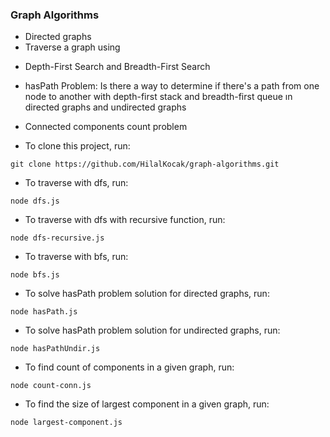 ### Graph Algorithms
* Directed graphs
* Traverse a graph using
- Depth-First Search and Breadth-First Search
* hasPath Problem: Is there a way to determine if there's a path from one node to another with depth-first stack and breadth-first queue ın directed graphs and undirected graphs

* Connected components count problem 

- To clone this project, run:
```
git clone https://github.com/HilalKocak/graph-algorithms.git

```

- To traverse with dfs, run:
```
node dfs.js
```

- To traverse with dfs with recursive function, run:
```
node dfs-recursive.js
```

- To traverse with bfs, run:
```
node bfs.js
```

- To solve hasPath problem solution for directed graphs, run:
```
node hasPath.js
```

- To solve hasPath problem solution for undirected graphs, run:
```
node hasPathUndir.js
```

- To find count of components in a given graph, run:
```
node count-conn.js
```

- To find the size of largest component in a given graph, run:
```
node largest-component.js
```
